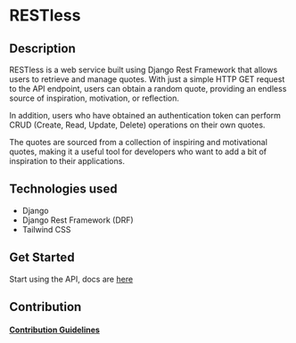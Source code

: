 # RESTless

## Description

RESTless is a web service built using Django Rest Framework that allows users to retrieve and manage quotes. With just a simple HTTP GET request to the API endpoint, users can obtain a random quote, providing an endless source of inspiration, motivation, or reflection.

In addition, users who have obtained an authentication token can perform CRUD (Create, Read, Update, Delete) operations on their own quotes.

The quotes are sourced from a collection of inspiring and motivational quotes, making it a useful tool for developers who want to add a bit of inspiration to their applications.

## Technologies used
+ Django
+ Django Rest Framework (DRF)
+ Tailwind CSS

## Get Started

Start using the API, docs are [here](docs/api.md)

## Contribution

#### [Contribution Guidelines](docs/CONTRIBUTE.md)

